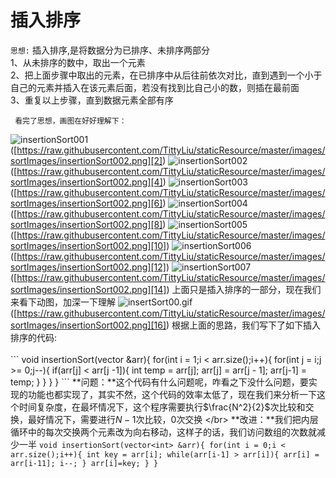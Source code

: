 插入排序
=======
`思想:` 插入排序,是将数据分为已排序、未排序两部分</br>
	 1、从未排序的数中，取出一个元素</br>
	 2、把上面步骤中取出的元素，在已排序中从后往前依次对比，直到遇到一个小于自己的元素并插入在该元素后面，若没有找到比自己小的数，则插在最前面</br>
	 3、重复以上步骤，直到数据元素全部有序</br>
	
	 看完了思想，画图在好好理解下：

![insertionSort001]()([https://raw.githubusercontent.com/TittyLiu/staticResource/master/images/sortImages/insertionSort002.png][2])
![insertionSort002]()([https://raw.githubusercontent.com/TittyLiu/staticResource/master/images/sortImages/insertionSort002.png][4])
![insertionSort003]()([https://raw.githubusercontent.com/TittyLiu/staticResource/master/images/sortImages/insertionSort002.png][6])
![insertionSort004]() ([https://raw.githubusercontent.com/TittyLiu/staticResource/master/images/sortImages/insertionSort002.png][8])
![insertionSort005]()([https://raw.githubusercontent.com/TittyLiu/staticResource/master/images/sortImages/insertionSort002.png][10])
![insertionSort006]()([https://raw.githubusercontent.com/TittyLiu/staticResource/master/images/sortImages/insertionSort002.png][12])
![insertionSort007]()([https://raw.githubusercontent.com/TittyLiu/staticResource/master/images/sortImages/insertionSort002.png][14])
上面只是插入排序的一部分，现在我们来看下动图，加深一下理解
![insertSort00.gif]()([https://raw.githubusercontent.com/TittyLiu/staticResource/master/images/sortImages/insertionSort002.png][16])
根据上面的思路，我们写下了如下插入排序的代码:</br>  
\`\`\`
  void insertionSort(vector<int> &arr){
	for(int i = 1;i < arr.size();i++){
	    for(int j = i;j >= 0;j--){
	        if(arr[j] < arr[j -1]){
	            int temp = arr[j];
	            arr[j] = arr[j - 1];
	            arr[j-1] = temp;
	        }
	    }
	}
}
\`\`\`
**问题：**这个代码有什么问题呢，咋看之下没什么问题，要实现的功能也都实现了，其实不然，这个代码的效率太低了，现在我们来分析一下这个时间复杂度，在最坏情况下，这个程序需要执行$\frac{N^2}{2}$次比较和交换，最好情况下，需要进行$N-1$次比较，$0$次交换 \</br\>
**改进：**我们把内层循环中的每次交换两个元素改为向右移动，这样子的话，我们访问数组的次数就减少一半
	```
	void insertionSort(vector<int> &arr){
	 for(int i = 0;i < arr.size();i++){
	    int key = arr[i];
	    while(arr[i-1] > arr[i]){
	        arr[i] = arr[i-11];
	        i--;
	     }
	    arr[i]=key;
	 }
	}
	```


[2]:	https://raw.githubusercontent.com/TittyLiu/staticResource/master/images/sortImages/insertionSort001.png
[4]:	https://raw.githubusercontent.com/TittyLiu/staticResource/master/images/sortImages/insertionSort002.png
[6]:	https://raw.githubusercontent.com/TittyLiu/staticResource/master/images/sortImages/insertionSort003.png
[8]:	https://raw.githubusercontent.com/TittyLiu/staticResource/master/images/sortImages/insertionSort004.png
[10]:	https://raw.githubusercontent.com/TittyLiu/staticResource/master/images/sortImages/insertionSort005.png
[12]:	https://raw.githubusercontent.com/TittyLiu/staticResource/master/images/sortImages/insertionSort006.png
[14]:	https://raw.githubusercontent.com/TittyLiu/staticResource/master/images/sortImages/insertionSort007.png
[16]:	https://raw.githubusercontent.com/TittyLiu/staticResource/master/images/sortImages/insertion_sort.gif
